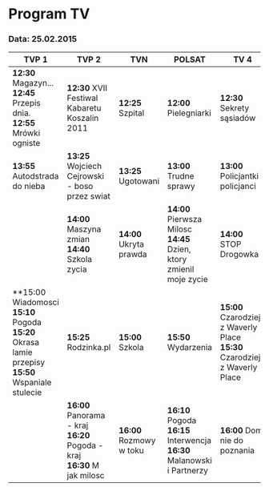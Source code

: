 # Program TV

### Data: 25.02.2015

| **TVP 1**   | **TVP 2**    |  **TVN**     | **POLSAT**   |  **TV 4**    | **TV Puls**  |
|---------|----------|----------|----------|----------|----------|
| **12:30** Magazyn...<br>**12:45** Przepis dnia.<br>**12:55** Mrówki ogniste | **12:30** XVII Festiwal Kabaretu Koszalin 2011 | **12:25** Szpital | **12:00** Pielegniarki | **12:30** Sekrety sąsiadów | **12:30** Krolowa serc |
| **13:55** Autodstrada do nieba | **13:25** Wojciech Cejrowski - boso przez swiat | **13:25** Ugotowani | **13:00** Trudne sprawy | **13:00** Policjantki i policjanci | **13:30** Krolowa serc |
| | **14:00** Maszyna zmian<br>**14:40** Szkola zycia | **14:00** Ukryta prawda | **14:00** Pierwsza Milosc<br>**14:45** Dzien, ktory zmienil moje zycie | **14:00** STOP Drogowka | **14:30** Niania |
| **15:00 Wiadomosci<br>**15:10** Pogoda<br>**15:20** Okrasa lamie przepisy<br>**15:50** Wspaniale stulecie | **15:25** Rodzinka.pl | **15:00** Szkola | **15:50** Wydarzenia | **15:00** Czarodzieje z Waverly Place<br>**15:30** Czarodzieje z Waverly Place | **15:00** Niania<br>**15:30** Niania |
| | **16:00** Panorama - kraj<br>**16:20** Pogoda - kraj<br>**16:30** M jak milosc | **16:00** Rozmowy w toku | **16:10** Pogoda<br>**16:15** Interwencja<br>**16:30** Malanowski i Partnerzy | **16:00** Dom nie do poznania | **16:00** 13. posterunek<br>**16:45** 13. posterunek |
